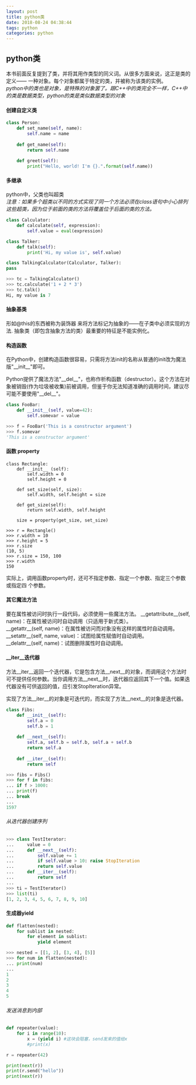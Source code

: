 ```yaml
---
layout: post
title: python类
date: 2018-08-24 04:38:44
tags: python
categories: python
---
```


##  python类

本书前面反复提到了类，并将其用作类型的同义词。从很多方面来说，这正是类的定义—— 一种对象。每个对象都属于特定的类，并被称为该类的实例。   
*python中的类也是对象，是特殊的对象罢了。跟C++中的类完全不一样，C\+\+中的类是数据类型，python的类是类似数据类型的对象*


#### 创建自定义类
```python
class Person:
    def set_name(self, name):
        self.name = name
        
    def get_name(self):
        return self.name
        
    def greet(self):
        print("Hello, world! I'm {}.".format(self.name))
```

<!--more-->

#### 多继承
python中，父类也叫超类  
*注意：如果多个超类以不同的方式实现了同一个方法必须在class语句中小心排列这些超类，因为位于前面的类的方法将覆盖位于后面的类的方法。*
```python
class Calculator:
    def calculate(self, expression):
        self.value = eval(expression)

class Talker:
    def talk(self):
        print('Hi, my value is', self.value)

class TalkingCalculator(Calculator, Talker):
pass

>>> tc = TalkingCalculator()
>>> tc.calculate('1 + 2 * 3')
>>> tc.talk()
Hi, my value is 7
```

#### 抽象基类

形如@this的东西被称为装饰器 来将方法标记为抽象的——在子类中必须实现的方法.
抽象类（即包含抽象方法的类）最重要的特征是不能实例化。

#### 构造函数

在Python中，创建构造函数很容易，只需将方法init的名称从普通的init改为魔法版"\_\_init\_\_"即可。

Python提供了魔法方法"\_\_del\_\_"，也称作析构函数（destructor）。这个方法在对象被销毁(作为垃圾被收集)前被调用，但鉴于你无法知道准确的调用时间，建议尽可能不要使用"\_\_del\_\_"。

```python
class FooBar:
    def __init__(self, value=42):
        self.somevar = value

>>> f = FooBar('This is a constructor argument')
>>> f.somevar
'This is a constructor argument'
```

#### 函数 property
```
class Rectangle:
    def __init__ (self):
        self.width = 0
        self.height = 0

    def set_size(self, size):
        self.width, self.height = size

    def get_size(self):
        return self.width, self.height
    
    size = property(get_size, set_size)

>>> r = Rectangle()
>>> r.width = 10
>>> r.height = 5
>>> r.size
(10, 5)
>>> r.size = 150, 100
>>> r.width
150
```
实际上，调用函数property时，还可不指定参数、指定一个参数、指定三个参数或指定四
个参数。

#### 其它魔法方法
要在属性被访问时执行一段代码，必须使用一些魔法方法。
\_\_getattribute\_\_(self, name)：在属性被访问时自动调用（只适用于新式类）。  
\_\_getattr\_\_(self, name)：在属性被访问而对象没有这样的属性时自动调用。  
\_\_setattr\_\_(self, name, value)：试图给属性赋值时自动调用。  
\_\_delattr\_\_(self, name)：试图删除属性时自动调用。  

#### \_\_iter\_\_迭代器

方法\_\_iter\_\_返回一个迭代器，它是包含方法\_\_next\_\_的对象，而调用这个方法时可不提供任何参数。当你调用方法\_\_next\_\_时，迭代器应返回其下一个值。如果迭代器没有可供返回的值，应引发StopIteration异常。

实现了方法\_\_iter\_\_的对象是可迭代的，而实现了方法\_\_next\_\_的对象是迭代器。

```python
class Fibs:
    def __init__(self):
        self.a = 0
        self.b = 1
    
    def __next__(self):
        self.a, self.b = self.b, self.a + self.b
        return self.a
        
    def __iter__(self):
        return self

>>> fibs = Fibs()
>>> for f in fibs:
... if f > 1000:
... print(f)
... break
...
1597
```
###### 从迭代器创建序列
```python
>>> class TestIterator:
...     value = 0
...     def __next__(self):
...         self.value += 1
...         if self.value > 10: raise StopIteration
...         return self.value
...     def __iter__(self):
...         return self
...
>>> ti = TestIterator()
>>> list(ti) 
[1, 2, 3, 4, 5, 6, 7, 8, 9, 10]
```

#### 生成器yield 

```python
def flatten(nested):
    for sublist in nested:
        for element in sublist:
            yield element

>>> nested = [[1, 2], [3, 4], [5]]
>>> for num in flatten(nested):
... print(num)
...
1
2
3
4
5
```

###### 发送消息到内部
```python
def repeater(value):
    for i in range(10):
        x = (yield i) #这块会阻塞，send发来的值给x
        #print(x)

r = repeater(42)

print(next(r))
print(r.send("hello"))
print(next(r))
```
